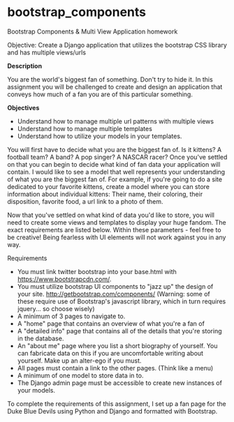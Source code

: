 # bootstrap_components
Bootstrap Components &amp; Multi View Application homework

Objective: Create a Django application that utilizes the bootstrap CSS library and has multiple views/urls

**Description**

You are the world's biggest fan of something. Don't try to hide it. In this assignment you will be challenged to create and design an application that conveys how much of a fan you are of this particular something.

**Objectives**

- Understand how to manage multiple url patterns with multiple views
- Understand how to manage multiple templates
- Understand how to utilize your models in your templates.

You will first have to decide what you are the biggest fan of. Is it kittens? A football team? A band? A pop singer? A NASCAR racer? Once you've settled on that you can begin to decide what kind of fan data your application will contain. I would like to see a model that well represents your understanding of what you are the biggest fan of. For example, if you're going to do a site dedicated to your favorite kittens, create a model where you can store information about individual kittens: Their name, their coloring, their disposition, favorite food, a url link to a photo of them.

Now that you've settled on what kind of data you'd like to store, you will need to create some views and templates to display your huge fandom. The exact requirements are listed below. Within these parameters - feel free to be creative! Being fearless with UI elements will not work against you in any way.

Requirements

- You must link twitter bootstrap into your base.html with https://www.bootstrapcdn.com/.
- You must utilize bootstrap UI components to "jazz up" the design of your site. http://getbootstrap.com/components/ (Warning: some of these require use of Bootstrap's javascript library, which in turn requires jquery... so choose wisely)
- A minimum of 3 pages to navigate to.
- A "home" page that contains an overview of what you're a fan of
- A "detailed info" page that contains all of the details that you're storing in the database.
- An "about me" page where you list a short biography of yourself. You can fabricate data on this if you are uncomfortable writing about yourself. Make up an alter-ego if you must.
- All pages must contain a link to the other pages. (Think like a menu)
- A minimum of one model to store data in to.
- The Django admin page must be accessible to create new instances of your models.

To complete the requirements of this assignment, I set up a fan page for the Duke Blue Devils using Python and Django and formatted with Bootstrap.
